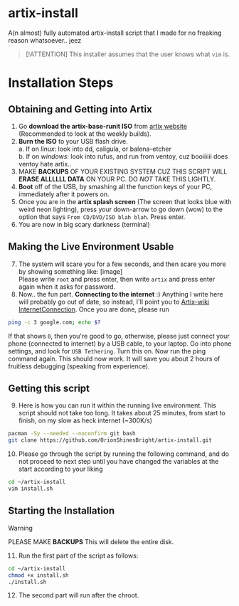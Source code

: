 # artix-install
A(n almost) fully automated artix-install script that I made for no freaking reason whatsoever.. jeez
> [!ATTENTION]
> This installer assumes that the user knows what `vim` is.

# Installation Steps
## Obtaining and Getting into Artix
1. Go **download the artix-base-runit ISO** from [artix website](https://artixlinux.org/download.php) (Recommended to look at the weekly builds).
2. **Burn the ISO** to your USB flash drive.<br>
  a. If on *linux*: look into dd, caligula, or balena-etcher<br>
  b. If on *windows*: look into rufus, and run from ventoy, cuz booiiiiii does ventoy hate artix..<br>
3. MAKE **BACKUPS** OF YOUR EXISTING SYSTEM CUZ THIS SCRIPT WILL **ERASE ALLLLLL DATA** ON YOUR PC. DO *NOT* TAKE THIS LIGHTLY.
4. **Boot** off of the USB, by smashing all the function keys of your PC, immediately after it powers on.
5. Once you are in the **artix splash screen** (The screen that looks blue with weird neon lighting), press your down-arrow to go down (wow) to the option that says `From CD/DVD/ISO blah blah`. Press enter.
6. You are now in big scary darkness (terminal)
## Making the Live Environment Usable
7. The system will scare you for a few seconds, and then scare you more by showing something like: [image]<br>
Please write `root` and press enter, then write `artix` and press enter again when it asks for password.
8. Now.. the fun part. **Connecting to the internet** :) Anything I write here will probably go out of date, so instead, I'll point you to [Artix-wiki InternetConnection](https://wiki.artixlinux.org/Main/Installation#Connect_to_the_Internet). Once you are done, please run
```bash
ping -c 3 google.com; echo $?
```
If that shows `0`, then you're good to go, otherwise, please just connect your phone (connected to internet) by a USB cable, to your laptop. Go into phone settings, and look for `USB Tethering`. Turn this on. Now run the ping command again. This should now work. It will save you about 2 hours of fruitless debugging (speaking from experience).
## Getting this script
9. Here is how you can run it within the running live environment. This script should not take too long. It takes about 25 minutes, from start to finish, on my slow as heck internet (~300K/s)
```bash
pacman -Sy --needed --noconfirm git bash
git clone https://github.com/OrionShinesBright/artix-install.git
```
10. Please go through the script by running the following command, and do not proceed to next step until you have changed the variables at the start according to your liking
```bash
cd ~/artix-install
vim install.sh
```
## Starting the Installation
> [!WARNING]
> PLEASE MAKE **BACKUPS**
> This will delete the entire disk.
11. Run the first part of the script as follows:
```bash
cd ~/artix-install
chmod +x install.sh
./install.sh
```
12. The second part will run after the chroot.
